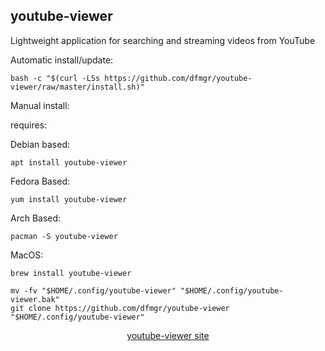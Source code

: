## youtube-viewer  
  
Lightweight application for searching and streaming videos from YouTube  
  
Automatic install/update:

```shell
bash -c "$(curl -LSs https://github.com/dfmgr/youtube-viewer/raw/master/install.sh)"
```

Manual install:
  
requires:

Debian based:

```shell
apt install youtube-viewer
```  

Fedora Based:

```shell
yum install youtube-viewer
```  

Arch Based:

```shell
pacman -S youtube-viewer
```  

MacOS:  

```shell
brew install youtube-viewer
```
  
```shell
mv -fv "$HOME/.config/youtube-viewer" "$HOME/.config/youtube-viewer.bak"
git clone https://github.com/dfmgr/youtube-viewer "$HOME/.config/youtube-viewer"
```
  
<p align=center>
  <a href="https://github.com/trizen/youtube-viewer" target="_blank" rel="noopener noreferrer">youtube-viewer site</a>
</p>  

